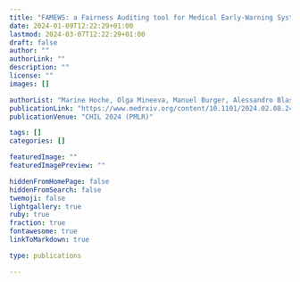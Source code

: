 ```yaml
---
title: "FAMEWS: a Fairness Auditing tool for Medical Early-Warning Systems"
date: 2024-01-09T12:22:29+01:00
lastmod: 2024-03-07T12:22:29+01:00
draft: false
author: ""
authorLink: ""
description: ""
license: ""
images: []

authorList: "Marine Hoche, Olga Mineeva, Manuel Burger, Alessandro Blasimme, Gunnar Rätsch"
publicationLink: "https://www.medrxiv.org/content/10.1101/2024.02.08.24302458v1"
publicationVenue: "CHIL 2024 (PMLR)"

tags: []
categories: []

featuredImage: ""
featuredImagePreview: ""

hiddenFromHomePage: false
hiddenFromSearch: false
twemoji: false
lightgallery: true
ruby: true
fraction: true
fontawesome: true
linkToMarkdown: true

type: publications

---
```




